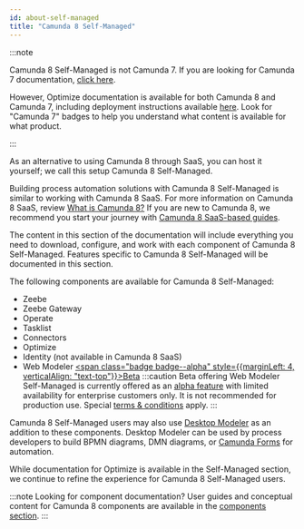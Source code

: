 ```yaml
---
id: about-self-managed
title: "Camunda 8 Self-Managed"
---
```


:::note

Camunda 8 Self-Managed is not Camunda 7. If you are looking for Camunda 7 documentation, [click here](https://docs.camunda.org).

However, Optimize documentation is available for both Camunda 8 and Camunda 7, including deployment instructions available [here]($optimize$/self-managed/optimize-deployment/install-and-start). Look for "Camunda 7" badges to help you understand what content is available for what product.

:::

As an alternative to using Camunda 8 through SaaS, you can host it yourself; we call this setup Camunda 8 Self-Managed.

Building process automation solutions with Camunda 8 Self-Managed is similar to working with Camunda 8 SaaS. For more information on Camunda 8 SaaS, review [What is Camunda 8?](../components/concepts/what-is-camunda-8.md) If you are new to Camunda 8, we recommend you start your journey with [Camunda 8 SaaS-based guides](../../guides/).

The content in this section of the documentation will include everything you need to download, configure, and work with each component of Camunda 8 Self-Managed. Features specific to Camunda 8 Self-Managed will be documented in this section.

The following components are available for Camunda 8 Self-Managed:

- Zeebe
- Zeebe Gateway
- Operate
- Tasklist
- Connectors
- Optimize
- Identity (not available in Camunda 8 SaaS)
- Web Modeler [<span class="badge badge--alpha" style={{marginLeft: 4, verticalAlign: "text-top"}}>Beta</span>](/reference/alpha-features.md)
  :::caution Beta offering
  Web Modeler Self-Managed is currently offered as an [alpha feature](/reference/alpha-features.md)
  with limited availability for enterprise customers only. It is not recommended for production use.
  Special [terms & conditions](https://camunda.com/legal/terms/camunda-platform/camunda-platform-8-self-managed/) apply.
  :::

Camunda 8 Self-Managed users may also use [Desktop Modeler](../../components/modeler/desktop-modeler/install-the-modeler) as an addition to these components. Desktop Modeler can be used by process developers to build BPMN diagrams, DMN diagrams, or [Camunda Forms](../guides/utilizing-forms.md) for automation.

While documentation for Optimize is available in the Self-Managed section, we continue to refine the experience for Camunda 8 Self-Managed users.

:::note Looking for component documentation?
User guides and conceptual content for Camunda 8 components are available in the [components section](./../../components).
:::
